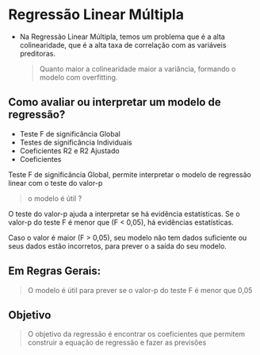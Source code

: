 # Regressão Linear Múltipla  
 
 
- Na Regressão Linear Múltipla, temos um problema que é a alta colinearidade, que é a alta taxa de correlação com as variáveis preditoras. 
  
    > Quanto maior a colinearidade maior a variância, formando o modelo com overfitting. 
 
 
## Como avaliar ou interpretar um modelo de regressão? 
 
 
* Teste F de significância Global 
* Testes de significância Individuais 
* Coeficientes R2 e R2 Ajustado 
* Coeficientes 
 
 
 Teste F de significância Global, permite interpretar o modelo de regressão linear com o teste do valor-p  
  
 >o modelo é útil ? 
 
 
 O teste do valor-p ajuda a interpretar se há evidência estatísticas. Se o valor-p do teste F é menor que (F < 0,05), há evidências estatísticas.
 
 
Caso o valor é maior (F > 0,05), seu modelo não tem dados suficiente ou seus dados estão incorretos, para prever o a saída do  seu modelo. 
 
 
## Em Regras Gerais: 
 
 
> O modelo é útil para prever se o valor-p do teste F é menor que 0,05 
 
 
## Objetivo 
 
 
> O objetivo da regressão é encontrar os coeficientes que permitem construir a equação de regressão e fazer as previsões
